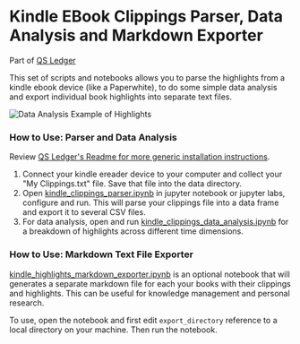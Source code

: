 # Kindle EBook Clippings Parser, Data Analysis and Markdown Exporter

Part of [QS Ledger](https://github.com/markwk/qs_ledger/)

This set of scripts and notebooks allows you to parse the highlights from a kindle ebook device (like a Paperwhite), to do some simple data analysis and export individual book highlights into separate text files. 

![Data Analysis Example of Highlights](https://github.com/markwk/qs_ledger/raw/master/kindle/kindle_highlights_data_analysis_example.png)

### How to Use: Parser and Data Analysis

Review [QS Ledger's Readme for more generic installation instructions](https://github.com/markwk/qs_ledger/).

1. Connect your kindle ereader device to your computer and collect your "My Clippings.txt" file. Save that file into the data directory. 
2. Open [kindle_clippings_parser.ipynb](https://github.com/markwk/qs_ledger/blob/master/kindle/kindle_clippings_parser.ipynb) in jupyter notebook or jupyter labs, configure and run. This will parse your clippings file into a data frame and export it to several CSV files. 
3. For data analysis, open and run [kindle_clippings_data_analysis.ipynb](https://github.com/markwk/qs_ledger/blob/master/kindle/kindle_clippings_data_analysis.ipynb) for a breakdown of highlights across different time dimensions. 

### How to Use: Markdown Text File Exporter

[kindle_highlights_markdown_exporter.ipynb](https://github.com/markwk/qs_ledger/blob/master/kindle/kindle_highlights_markdown_exporter.ipynb) is an optional notebook that will generates a separate markdown file for each your books with their clippings and highlights. This can be useful for knowledge management and personal research. 

To use, open the notebook and first edit `export_directory` reference to a local directory on your machine. Then run the notebook.  
